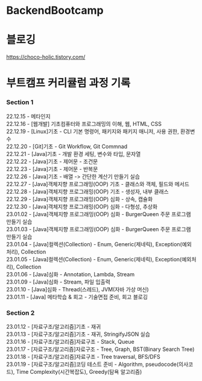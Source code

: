 # BackendBootcamp

# 블로깅
https://choco-holic.tistory.com/


# 부트캠프 커리큘럼 과정 기록
### Section 1
22.12.15 - 메타인지  
22.12.16 - [웹개발] 기초컴퓨터와 프로그래밍의 이해, 웹, HTML, CSS  
22.12.19 - [Linux]기초 - CLI 기본 명령어, 패키지와 패키지 매니저, 사용 권한, 환경변수  
22.12.20 - [Git]기초 - Git Workflow, Git Commnad  
22.12.21 - [Java]기초 - 개발 환경 세팅, 변수와 타입, 문자열  
22.12.22 - [Java]기초 - 제어문 - 조건문  
22.12.23 - [Java]기초 - 제어문 - 반복문  
22.12.26 - [Java]기초 - 배열  -> 간단한 계산기 만들기 실습  
22.12.27 - [Java]객체지향 프로그래밍(OOP) 기초 - 클래스와 객체, 필드와 메서드  
22.12.28 - [Java]객체지향 프로그래밍(OOP) 기초 - 생성자, 내부 클래스  
22.12.29 - [Java]객체지향 프로그래밍(OOP) 심화 - 상속, 캡슐화  
22.12.30 - [Java]객체지향 프로그래밍(OOP) 심화 - 다형성, 추상화  
23.01.02 - [Java]객체지향 프로그래밍(OOP) 심화 - BurgerQueen 주문 프로그램 만들기 실습  
23.01.03 - [Java]객체지향 프로그래밍(OOP) 심화 - BurgerQueen 주문 프로그램 만들기 실습  
23.01.04 - [Java]컬렉션(Collection) - Enum, Generic(제네릭), Exception(예외처리), Collection  
23.01.05 - [Java]컬렉션(Collection) - Enum, Generic(제네릭), Exception(예외처리), Collection  
23.01.06 - [Java]심화 - Annotation, Lambda, Stream  
23.01.09 - [Java]심화 - Stream, 파일 입출력  
23.01.10 - [Java]심화 - Thread(스레드), JVM(자바 가상 머신)  
23.01.11 - [Java] 메타학습 & 회고 - 기술면접 준비, 회고 블로깅  
### Section 2
23.01.12 - [자료구조/알고리즘]기초 - 재귀  
23.01.13 - [자료구조/알고리즘]기초 - 재귀, StringifyJSON 실습  
23.01.16 - [자료구조/알고리즘]자료구조 - Stack, Queue  
23.01.17 - [자료구조/알고리즘]자료구조 - Tree, Graph, BST(Binary Search Tree)  
23.01.18 - [자료구조/알고리즘]자료구조 - Tree traversal, BFS/DFS  
23.01.19 - [자료구조/알고리즘]코딩 테스트 준비 - Algorithm, pseudocode(의사코드), Time Complexity(시간복잡도), Greedy(탐욕 알고리즘)  
